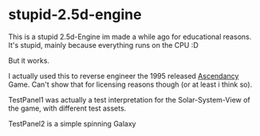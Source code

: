 # stupid-2.5d-engine

This is a stupid 2.5d-Engine im made a while ago for educational reasons.
It's stupid, mainly because everything runs on the CPU :D 

But it works.

I actually used this to reverse engineer the 1995 released [Ascendancy](https://en.wikipedia.org/wiki/Ascendancy_(video_game)) Game. Can't show that for licensing reasons though (or at least i think so). 

TestPanel1 was actually a test interpretation for the Solar-System-View of the game, with different test assets.

TestPanel2 is a simple spinning Galaxy
